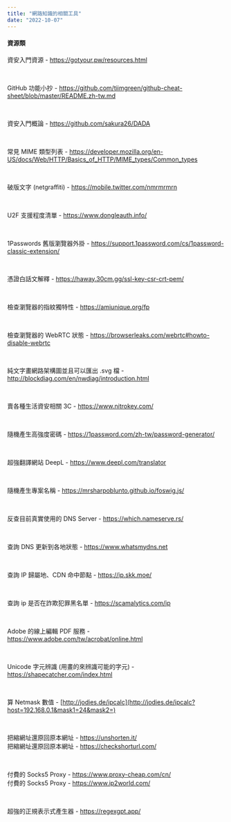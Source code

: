 ```yaml
---
title: "網路知識的相關工具"
date: "2022-10-07"
---
```


#### 資源類

資安入門資源 - https://gotyour.pw/resources.html  

</br>

GitHub 功能小抄 - https://github.com/tiimgreen/github-cheat-sheet/blob/master/README.zh-tw.md  

</br>

資安入門概論 - https://github.com/sakura26/DADA  

</br>

常見 MIME 類型列表 - https://developer.mozilla.org/en-US/docs/Web/HTTP/Basics_of_HTTP/MIME_types/Common_types  

</br>

破版文字 (netgraffiti) - https://mobile.twitter.com/nmrmrmrn  

</br>

U2F 支援程度清單 - https://www.dongleauth.info/  

</br>

1Passwords 舊版瀏覽器外掛 - https://support.1password.com/cs/1password-classic-extension/  

</br>

憑證白話文解釋 - https://haway.30cm.gg/ssl-key-csr-crt-pem/  

</br>

檢查瀏覽器的指紋獨特性 - https://amiunique.org/fp  

</br>

檢查瀏覽器的 WebRTC 狀態 - https://browserleaks.com/webrtc#howto-disable-webrtc  

</br>

純文字畫網路架構圖並且可以匯出 .svg 檔 - http://blockdiag.com/en/nwdiag/introduction.html  

</br>

賣各種生活資安相關 3C - https://www.nitrokey.com/  

</br>

隨機產生高強度密碼 - https://1password.com/zh-tw/password-generator/  

</br>

超強翻譯網站 DeepL - https://www.deepl.com/translator  

</br>

隨機產生專案名稱 - https://mrsharpoblunto.github.io/foswig.js/  

</br>

反查目前真實使用的 DNS Server - https://which.nameserve.rs/  

</br>

查詢 DNS 更新到各地狀態 - https://www.whatsmydns.net  

</br>

查詢 IP 歸屬地、CDN 命中節點 - https://ip.skk.moe/  

</br>

查詢 ip 是否在詐欺犯罪黑名單 - https://scamalytics.com/ip

</br>

Adobe 的線上編輯 PDF 服務 - https://www.adobe.com/tw/acrobat/online.html  

</br>

Unicode 字元辨識 (用畫的來辨識可能的字元) - https://shapecatcher.com/index.html  

</br>

算 Netmask 數值 - [http://jodies.de/ipcalc](http://jodies.de/ipcalc?host=192.168.0.1&mask1=24&mask2=)  

</br>

把縮網址還原回原本網址 - https://unshorten.it/  
把縮網址還原回原本網址 - https://checkshorturl.com/

</br>

付費的 Socks5 Proxy - https://www.proxy-cheap.com/cn/    
付費的 Socks5 Proxy - https://www.ip2world.com/  

</br>

超強的正規表示式產生器 - https://regexgpt.app/

